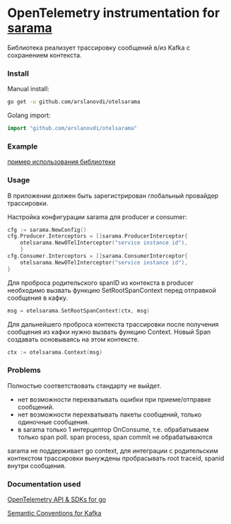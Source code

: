 # OpenTelemetry instrumentation for [sarama](https://github.com/IBM/sarama)

Библиотека реализует трассировку сообщений в/из Kafka с сохранением контекста.

### Install
Manual install:
```bash
go get -u github.com/arslanovdi/otelsarama 
```

Golang import:

```go
import "github.com/arslanovdi/otelsarama"
```

### Example

[пример использования библиотеки](https://github.com/arslanovdi/otelsarama/tree/main/example)

### Usage

В приложении должен быть зарегистрирован глобальный провайдер трассировки.

Настройка конфигурации sarama для producer и consumer:
```go
cfg := sarama.NewConfig()
cfg.Producer.Interceptors = []sarama.ProducerInterceptor{
	otelsarama.NewOTelInterceptor("service instance id"),
	}
cfg.Consumer.Interceptors = []sarama.ConsumerInterceptor{
    otelsarama.NewOTelInterceptor("service instance id"),
}
```
Для проброса родительского spanID из контекста в producer необходимо вызвать функцию SetRootSpanContext перед отправкой сообщения в кафку.

```go
msg = otelsarama.SetRootSpanContext(ctx, msg)
```

Для дальнейшего проброса контекста трассировки после получения сообщения из кафки нужно вызвать функцию Context. Новый Span создавать основываясь на этом контексте.

```go
ctx := otelsarama.Context(msg)
```

### Problems
Полностью соответствовать стандарту не выйдет.

- нет возможности перехватывать ошибки при приеме/отправке сообщений.
- нет возможности перехватывать пакеты сообщений, только одиночные сообщения.
- в sarama только 1 интерцептор OnConsume, т.е. обрабатываем только span poll. span process, span commit не обрабатываются 

sarama не поддерживает go context, для интеграции с родительским контекстом трассировки вынуждены пробрасывать root traceid, spanid внутри сообщения.

### Documentation used
[OpenTelemetry API & SDKs for go](https://opentelemetry.io/docs/languages/go/)

[Semantic Conventions for Kafka](https://github.com/open-telemetry/semantic-conventions/blob/main/docs/messaging/kafka.md)

